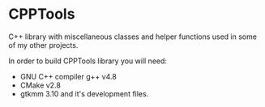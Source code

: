 CPPTools
===========

C++ library with miscellaneous classes and helper functions used in some of my
other projects.

In order to build CPPTools library you will need:

* GNU C++ compiler g++ v4.8
* CMake v2.8
* gtkmm 3.10 and it's development files.
